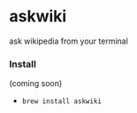 askwiki
=======

ask wikipedia from your terminal

### Install 
(coming soon)

- `brew install askwiki`

